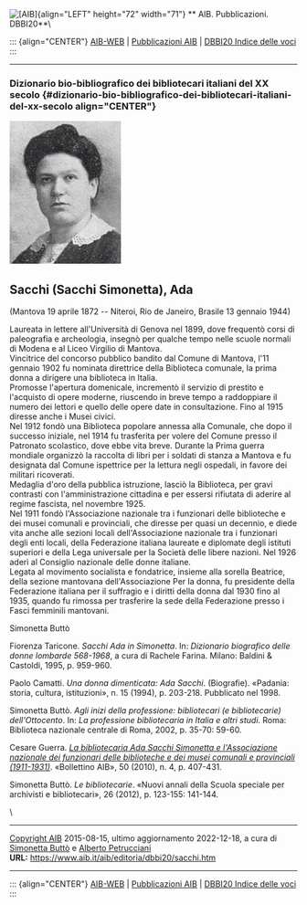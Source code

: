 ![\[AIB\]](/aib/wi/aibv72.gif){align="LEFT" height="72" width="71"}
** AIB. Pubblicazioni. DBBI20**\

::: {align="CENTER"}
[AIB-WEB](/) \| [Pubblicazioni AIB](/pubblicazioni/) \| [DBBI20 Indice
delle voci](dbbi20.htm)
:::

------------------------------------------------------------------------

### Dizionario bio-bibliografico dei bibliotecari italiani del XX secolo {#dizionario-bio-bibliografico-dei-bibliotecari-italiani-del-xx-secolo align="CENTER"}

![\[Ritratto\]](sacchi.jpg)

## Sacchi (Sacchi Simonetta), Ada

(Mantova 19 aprile 1872 -- Niteroi, Rio de Janeiro, Brasile 13 gennaio
1944)

Laureata in lettere all\'Università di Genova nel 1899, dove frequentò
corsi di paleografia e archeologia, insegnò per qualche tempo nelle
scuole normali di Modena e al Liceo Virgilio di Mantova.\
Vincitrice del concorso pubblico bandito dal Comune di Mantova, l\'11
gennaio 1902 fu nominata direttrice della Biblioteca comunale, la prima
donna a dirigere una biblioteca in Italia.\
Promosse l\'apertura domenicale, incrementò il servizio di prestito e
l\'acquisto di opere moderne, riuscendo in breve tempo a raddoppiare il
numero dei lettori e quello delle opere date in consultazione. Fino al
1915 diresse anche i Musei civici.\
Nel 1912 fondò una Biblioteca popolare annessa alla Comunale, che dopo
il successo iniziale, nel 1914 fu trasferita per volere del Comune
presso il Patronato scolastico, dove ebbe vita breve. Durante la Prima
guerra mondiale organizzò la raccolta di libri per i soldati di stanza a
Mantova e fu designata dal Comune ispettrice per la lettura negli
ospedali, in favore dei militari ricoverati.\
Medaglia d\'oro della pubblica istruzione, lasciò la Biblioteca, per
gravi contrasti con l\'amministrazione cittadina e per essersi rifiutata
di aderire al regime fascista, nel novembre 1925.\
Nel 1911 fondò l\'Associazione nazionale tra i funzionari delle
biblioteche e dei musei comunali e provinciali, che diresse per quasi un
decennio, e diede vita anche alle sezioni locali dell\'Associazione
nazionale tra i funzionari degli enti locali, della Federazione italiana
laureate e diplomate degli istituti superiori e della Lega universale
per la Società delle libere nazioni. Nel 1926 aderì al Consiglio
nazionale delle donne italiane.\
Legata al movimento socialista e fondatrice, insieme alla sorella
Beatrice, della sezione mantovana dell\'Associazione Per la donna, fu
presidente della Federazione italiana per il suffragio e i diritti della
donna dal 1930 fino al 1935, quando fu rimossa per trasferire la sede
della Federazione presso i Fasci femminili mantovani.

Simonetta Buttò

Fiorenza Taricone. *Sacchi Ada in Simonetta*. In: *Dizionario biografico
delle donne lombarde 568-1968*, a cura di Rachele Farina. Milano:
Baldini & Castoldi, 1995, p. 959-960.

Paolo Camatti. *Una donna dimenticata: Ada Sacchi*. (Biografie).
«Padania: storia, cultura, istituzioni», n. 15 (1994), p. 203-218.
Pubblicato nel 1998.

Simonetta Buttò. *Agli inizi della professione: bibliotecari (e
bibliotecarie) dell\'Ottocento*. In: *La professione bibliotecaria in
Italia e altri studi*. Roma: Biblioteca nazionale centrale di Roma,
2002, p. 35-70: 59-60.

Cesare Guerra. *[La bibliotecaria Ada Sacchi Simonetta e l\'Associazione
nazionale dei funzionari delle biblioteche e dei musei comunali e
provinciali (1911-1931)](http://bollettino.aib.it/article/view/5345)*.
«Bollettino AIB», 50 (2010), n. 4, p. 407-431.

Simonetta Buttò. *Le bibliotecarie*. «Nuovi annali della Scuola speciale
per archivisti e bibliotecari», 26 (2012), p. 123-155: 141-144.

\

------------------------------------------------------------------------

[Copyright AIB](/su-questo-sito/dichiarazione-di-copyright-aib-web/)
2015-08-15, ultimo aggiornamento 2022-12-18, a cura di [Simonetta
Buttò](/aib/redazione3.htm) e [Alberto
Petrucciani](/su-questo-sito/redazione-aib-web/)\
**URL:** https://www.aib.it/aib/editoria/dbbi20/sacchi.htm

------------------------------------------------------------------------

::: {align="CENTER"}
[AIB-WEB](/) \| [Pubblicazioni AIB](/pubblicazioni/) \| [DBBI20 Indice
delle voci](dbbi20.htm)
:::
